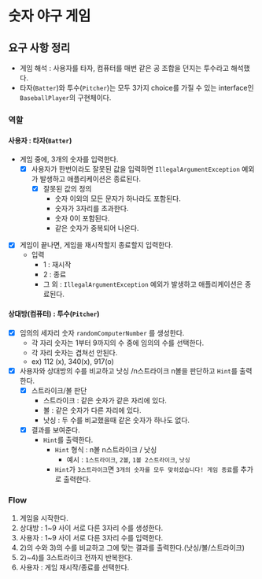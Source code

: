 # 숫자 야구 게임
## 요구 사항 정리
- 게임 해석 : 사용자를 타자, 컴퓨터를 매번 같은 공 조합을 던지는 투수라고 해석했다.
- 타자(`Batter`)와 투수(`Pitcher`)는 모두 3가지 choice를 가질 수 있는 interface인 `BaseballPlayer`의 구현체이다.
### 역할
#### 사용자 : 타자(`Batter`)
- 게임 중에, 3개의 숫자를 입력한다.
  - [x] 사용자가 한번이라도 잘못된 값을 입력하면 `IllegalArgumentException` 예외가 발생하고 애플리케이션은 종료된다.
    -  [x] 잘못된 값의 정의
      - 숫자 이외의 모든 문자가 하나라도 포함된다.
      - 숫자가 3자리를 초과한다.
      - 숫자 0이 포함된다.
      - 같은 숫자가 중복되어 나온다.
- [x] 게임이 끝나면, 게임을 재시작할지 종료할지 입력한다.
    - 입력
        - 1 : 재시작
        - 2 : 종료
        - 그 외 : `IllegalArgumentException` 예외가 발생하고 애플리케이션은 종료된다.

#### 상대방(컴퓨터) : 투수(`Pitcher`)
- [x] 임의의 세자리 숫자 `randomComputerNumber` 를 생성한다.
    - 각 자리 숫자는 1부터 9까지의 수 중에 임의의 수를 선택한다.
    - 각 자리 숫자는 겹쳐선 안된다. 
    - ex) 112 (x), 340(x), 917(o)
- [x] 사용자와 상대방의 수를 비교하고 낫싱 /n스트라이크 n볼을 판단하고 `Hint`를 출력한다.
  - [x] 스트라이크/볼 판단
    - 스트라이크 : 같은 숫자가 같은 자리에 있다.
    - 볼 : 같은 숫자가 다른 자리에 있다.
    - 낫싱 : 두 수를 비교했을때 같은 숫자가 하나도 없다.
  - [x] 결과를 보여준다.
    - `Hint`를 출력한다.
      - `Hint` 형식 : n볼 n스트라이크 / 낫싱
        - 예시 : `1스트라이크`, `2볼`, `1볼 2스트라이크`, `낫싱`
      - `Hint`가 `3스트라이크`면 `3개의 숫자를 모두 맞히셨습니다! 게임 종료`를 추가로 출력한다.



### Flow

1. 게임을 시작한다.
2. 상대방 : 1~9 사이 서로 다른 3자리 수를 생성한다.
3. 사용자 : 1~9 사이 서로 다른 3자리 수를 입력한다.
4. 2)의 수와 3)의 수를 비교하고 그에 맞는 결과를 출력한다.(낫싱/볼/스트라이크)
5. 2)~4)를 3스트라이크 전까지 반복한다. 
6. 사용자 : 게임 재시작/종료를 선택한다.
